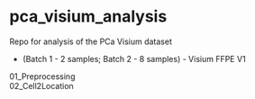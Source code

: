 # pca_visium_analysis  
Repo for analysis of the PCa Visium dataset  
- (Batch 1 - 2 samples; Batch 2 - 8 samples) - Visium FFPE V1  

01_Preprocessing  
02_Cell2Location  

